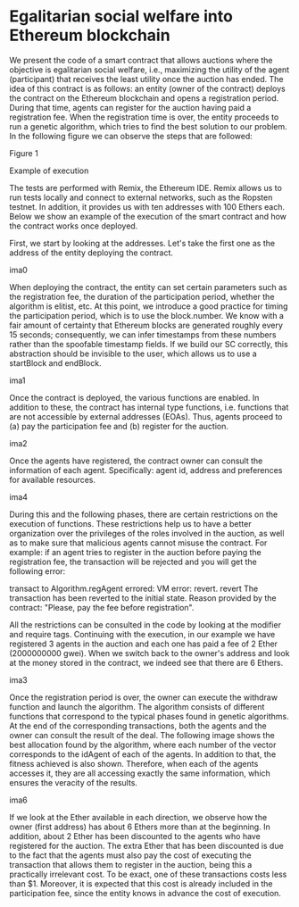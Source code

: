 # Egalitarian social welfare into Ethereum blockchain

We present the code of a smart contract that allows auctions where the objective is egalitarian social welfare, i.e., maximizing the utility of the agent (participant) that receives the least utility once the auction has ended. The idea of this contract is as follows: an entity (owner of the contract) deploys the contract on the Ethereum blockchain and opens a registration period. During that time, agents can register for the auction having paid a registration fee. When the registration time is over, the entity proceeds to run a genetic algorithm, which tries to find the best solution to our problem. In the following figure we can observe the steps that are followed:

Figure 1

Example of execution

The tests are performed with Remix, the Ethereum IDE. Remix allows us to run tests locally and connect to external networks, such as the Ropsten testnet. In addition, it provides us with ten addresses with 100 Ethers each. Below we show an example of the execution of the smart contract and how the contract works once deployed.

First, we start by looking at the addresses. Let's take the first one as the address of the entity deploying the contract.

ima0

When deploying the contract, the entity can set certain parameters such as the registration fee, the duration of the participation period, whether the algorithm is elitist, etc. At this point, we introduce a good practice for timing the participation period, which is to use the block.number. We know with a fair amount of certainty that Ethereum blocks are generated roughly every 15 seconds; consequently, we can infer timestamps from these numbers rather than the spoofable timestamp fields. If we build our SC correctly, this abstraction should be invisible to the user, which allows us to use a startBlock and endBlock.

ima1

Once the contract is deployed, the various functions are enabled. In addition to these, the contract has internal type functions, i.e. functions that are not accessible by external addresses (EOAs). Thus, agents proceed to (a) pay the participation fee and (b) register for the auction.

ima2

Once the agents have registered, the contract owner can consult the information of each agent. Specifically: agent id, address and preferences for available resources.

ima4

During this and the following phases, there are certain restrictions on the execution of functions. These restrictions help us to have a better organization over the privileges of the roles involved in the auction, as well as to make sure that malicious agents cannot misuse the contract. For example: if an agent tries to register in the auction before paying the registration fee, the transaction will be rejected and you will get the following error:

transact to Algorithm.regAgent errored: VM error: revert. revert The transaction has been reverted to the initial state. Reason provided by the contract: "Please, pay the fee before registration".

All the restrictions can be consulted in the code by looking at the modifier and require tags. Continuing with the execution, in our example we have registered 3 agents in the auction and each one has paid a fee of 2 Ether (2000000000 gwei). When we switch back to the owner's address and look at the money stored in the contract, we indeed see that there are 6 Ethers.

ima3

Once the registration period is over, the owner can execute the withdraw function and launch the algorithm. The algorithm consists of different functions that correspond to the typical phases found in genetic algorithms. At the end of the corresponding transactions, both the agents and the owner can consult the result of the deal. The following image shows the best allocation found by the algorithm, where each number of the vector corresponds to the idAgent of each of the agents. In addition to that, the fitness achieved is also shown. Therefore, when each of the agents accesses it, they are all accessing exactly the same information, which ensures the veracity of the results.

ima6

If we look at the Ether available in each direction, we observe how the owner (first address) has about 6 Ethers more than at the beginning. In addition, about 2 Ether has been discounted to the agents who have registered for the auction. The extra Ether that has been discounted is due to the fact that the agents must also pay the cost of executing the transaction that allows them to register in the auction, being this a practically irrelevant cost. To be exact, one of these transactions costs less than $1. Moreover, it is expected that this cost is already included in the participation fee, since the entity knows in advance the cost of execution.
